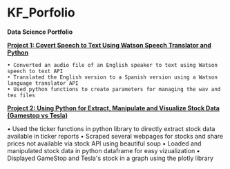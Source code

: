 # KF_Porfolio
**Data Science Portfolio**

**[ Project 1: Covert Speech to Text Using Watson Speech Translator and Python](https://github.com/kfapohunda1/Python_Course/blob/c3f32a28bca8a848911a2ed0a39983b3db03775d/Speech2text%20&%20Language%20trans%20API.ipynb)**

    • Converted an audio file of an English speaker to text using Watson speech to text API
    • Translated the English version to a Spanish version using a Watson language translator API
    • Used python functions to create parameters for managing the wav and tex files

**[ Project 2: Using Python for Extract, Manipulate and Visualize Stock Data (Gamestop vs Tesla)](https://github.com/kfapohunda1/Python_Course/blob/e9ed3985709a57809ecd43c354da5d0a31c92eec/Jupyter%20Notebook%20(2).ipynb)**

   • Used the ticker functions in python library to directly extract stock data available in ticker reports
   • Scraped several webpages for stocks and share prices not available via stock API using beautiful soup 
   • Loaded and manipulated stock data in python dataframe for easy vizualization
   • Displayed GameStop and Tesla's stock in a graph using the plotly library

